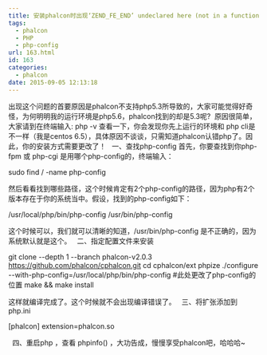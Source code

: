 ```yaml
---
title: 安装phalcon时出现‘ZEND_FE_END’ undeclared here (not in a function)
tags:
  - phalcon
  - PHP
  - php-config
url: 163.html
id: 163
categories:
  - phalcon
date: 2015-09-05 12:13:18
---
```


出现这个问题的首要原因是phalcon不支持php5.3所导致的，大家可能觉得好奇怪，为何明明我的运行环境是php5.6，phalcon找到的却是5.3呢?  原因很简单，大家请到在终端输入: php -v 查看一下，你会发现你先上运行的环境和 php cli是不一样（我是centos 6.5），具体原因不谈谈，只需知道phalcon认错php了。因此，你的安装方式需要更改了！   一、查找php-config 首先，你要查找到你php-fpm 或 php-cgi 是用哪个php-config的，终端输入：

sudo find / -name php-config

<!--more-->

然后看看找到哪些路径，这个时候肯定有2个php-config的路径，因为php有2个版本存在于你的系统当中。假设，找到的php-config如下：

/usr/local/php/bin/php-config
/usr/bin/php-config

这个时候可以，我们就可以清晰的知道，/usr/bin/php-config 是不正确的，因为系统默认就是这个。   二、指定配置文件来安装

git clone --depth 1 --branch phalcon-v2.0.3 https://github.com/phalcon/cphalcon.git
cd cphalcon/ext
phpize
./configure --with-php-config=/usr/local/php/bin/php-config #此处更改了php-config的位置
make && make install

这样就编译完成了。这个时候就不会出现编译错误了。   三、将扩张添加到php.ini

\[phalcon\]
extension=phalcon.so

  四、重启php ，查看 phpinfo() ，大功告成，慢慢享受phalcon吧，哈哈哈~